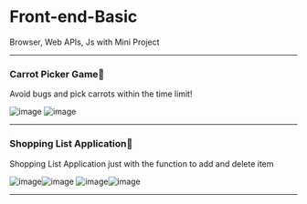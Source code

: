 # Front-end-Basic
Browser, Web APIs, Js with Mini Project

***
### Carrot Picker Game🥕
Avoid bugs and pick carrots within the time limit!

![image](https://user-images.githubusercontent.com/66938939/144973897-9b07214b-199e-46fe-a283-55e3465ec4e9.png)
![image](https://user-images.githubusercontent.com/66938939/144975824-8c44ad7a-dac0-47d3-b881-e84049b108fc.png)

***
### Shopping List Application🛒
Shopping List Application just with the function to add and delete item

![image](https://user-images.githubusercontent.com/66938939/144974982-f9b2353a-d730-4a0a-af7e-00e7787cbd5b.png)![image](https://user-images.githubusercontent.com/66938939/144975046-d7f56c17-4ded-41f2-8cf9-59bdc0035322.png)
![image](https://user-images.githubusercontent.com/66938939/144975177-8726d238-15f1-4537-a1ef-29da6df22922.png)![image](https://user-images.githubusercontent.com/66938939/144975354-395652b8-5c3e-4e1d-8eca-90bc2f3e22f5.png)
***

